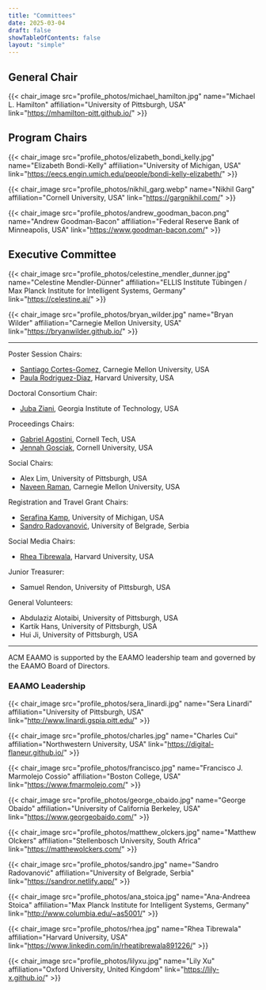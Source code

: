 ```yaml
---
title: "Committees"
date: 2025-03-04
draft: false
showTableOfContents: false
layout: "simple"
---
```


## General Chair
{{< chair_image src="profile_photos/michael_hamilton.jpg" name="Michael L. Hamilton" affiliation="University of Pittsburgh, USA" link="https://mhamilton-pitt.github.io/" >}}

## Program Chairs
{{< chair_image src="profile_photos/elizabeth_bondi_kelly.jpg" name="Elizabeth Bondi-Kelly" affiliation="University of Michigan, USA" link="https://eecs.engin.umich.edu/people/bondi-kelly-elizabeth/" >}}

{{< chair_image src="profile_photos/nikhil_garg.webp" name="Nikhil Garg" affiliation="Cornell University, USA" link="https://gargnikhil.com/" >}}

{{< chair_image src="profile_photos/andrew_goodman_bacon.png" name="Andrew Goodman-Bacon" affiliation="Federal Reserve Bank of Minneapolis, USA" link="https://www.goodman-bacon.com/" >}}

## Executive Committee
{{< chair_image src="profile_photos/celestine_mendler_dunner.jpg" name="Celestine Mendler-Dünner" affiliation="ELLIS Institute Tübingen / Max Planck Institute for Intelligent Systems, Germany" link="https://celestine.ai/" >}}

{{< chair_image src="profile_photos/bryan_wilder.jpg" name="Bryan Wilder" affiliation="Carnegie Mellon University, USA" link="https://bryanwilder.github.io/" >}}


<!-- {{< twitter user="ACMEAAMO" id="1757795805254099256" >}} -->

- - -

Poster Session Chairs:
- [Santiago Cortes-Gomez](https://www.linkedin.com/in/santiago-cortes-839931155/), Carnegie Mellon University, USA
- [Paula Rodriguez-Diaz](https://paularodrid.wordpress.com/), Harvard University, USA

Doctoral Consortium Chair:
- [Juba Ziani](https://www.isye.gatech.edu/users/juba-ziani), Georgia Institute of Technology, USA

Proceedings Chairs:
- [Gabriel Agostini](https://gsagostini.github.io/), Cornell Tech, USA
- [Jennah Gosciak](https://jennahgosciak.github.io/wp/about.html), Cornell University, USA

Social Chairs:
- Alex Lim, University of Pittsburgh, USA
- [Naveen Raman](https://naveenraman.com/), Carnegie Mellon University, USA

Registration and Travel Grant Chairs:
- [Serafina Kamp](https://websites.umich.edu/~serafibk/), University of Michigan, USA
- [Sandro Radovanović](https://sandror.netlify.app/), University of Belgrade, Serbia

Social Media Chairs:
- [Rhea Tibrewala](https://www.linkedin.com/in/rheatibrewala891226/), Harvard University, USA

Junior Treasurer:
- Samuel Rendon, University of Pittsburgh, USA

General Volunteers:
- Abdulaziz Alotaibi, University of Pittsburgh, USA
- Kartik Hans, University of Pittsburgh, USA
- Hui Ji, University of Pittsburgh, USA

- - -

ACM EAAMO is supported by the EAAMO leadership team and governed by the EAAMO Board of Directors.

### EAAMO Leadership

{{< chair_image src="profile_photos/sera_linardi.jpg" name="Sera Linardi" affiliation="University of Pittsburgh, USA" link="http://www.linardi.gspia.pitt.edu/" >}}

{{< chair_image src="profile_photos/charles.jpg" name="Charles Cui" affiliation="Northwestern University, USA" link="https://digital-flaneur.github.io/" >}}

{{< chair_image src="profile_photos/francisco.jpg" name="Francisco J. Marmolejo Cossio" affiliation="Boston College, USA" link="https://www.fmarmolejo.com/" >}}

{{< chair_image src="profile_photos/george_obaido.jpg" name="George Obaido" affiliation="University of California Berkeley, USA" link="https://www.georgeobaido.com/" >}}

{{< chair_image src="profile_photos/matthew_olckers.jpg" name="Matthew Olckers" affiliation="Stellenbosch University, South Africa" link="https://matthewolckers.com/" >}}

{{< chair_image src="profile_photos/sandro.jpg" name="Sandro Radovanović" affiliation="University of Belgrade, Serbia" link="https://sandror.netlify.app/" >}}

{{< chair_image src="profile_photos/ana_stoica.jpg" name="Ana-Andreea Stoica" affiliation="Max Planck Institute for Intelligent Systems, Germany" link="http://www.columbia.edu/~as5001/" >}}

{{< chair_image src="profile_photos/rhea.jpg" name="Rhea Tibrewala" affiliation="Harvard University, USA" link="https://www.linkedin.com/in/rheatibrewala891226/" >}}

{{< chair_image src="profile_photos/lilyxu.jpg" name="Lily Xu" affiliation="Oxford University, United Kingdom" link="https://lily-x.github.io/" >}}

<!-- 
### EAAMO Board of Directors

{{< chair_image src="profile_photos/matt_boulos.jpg" name="Matthew Boulos" affiliation="Imbue" link="https://www.linkedin.com/in/mattboulos/" >}}

{{< chair_image src="profile_photos/jose_correa.jpg" name="Jose R. Correa" affiliation="Universidad de Chile" link="https://www.dii.uchile.cl/~jcorrea/" >}}

{{< chair_image src="profile_photos/celestine_mendler_dunner.jpg" name="Celestine Mendler-Dünner" affiliation="ELLIS Institute Tübingen / Max Planck Institute for Intelligent Systems" link="https://celestine.ai/" >}}

{{< chair_image src="profile_photos/karoline_pershell.jpg" name="Karoline Pershell" affiliation="SRT Labs" link="https://www.linkedin.com/in/karoline-pershell-ph-d-6a656420/" >}}

{{< chair_image src="profile_photos/araba_sey.jpg" name="Araba Sey" affiliation="University of Washington Information School" link="https://tascha.uw.edu/people/araba-sey/" >}}

{{< chair_image src="profile_photos/bryan_wilder.jpg" name="Bryan Wilder" affiliation="Carnegie Mellon University" link="https://bryanwilder.github.io/" >}} -->